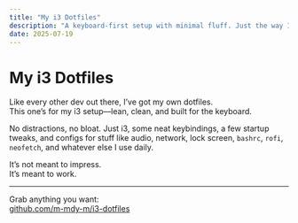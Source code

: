 ```yaml
---
title: "My i3 Dotfiles"
description: "A keyboard-first setup with minimal fluff. Just the way I like it."
date: 2025-07-19
---
```


# My i3 Dotfiles

Like every other dev out there, I’ve got my own dotfiles.  
This one’s for my i3 setup—lean, clean, and built for the keyboard.

No distractions, no bloat. Just i3, some neat keybindings, a few startup tweaks, and configs for stuff like audio, network, lock screen, `bashrc`, `rofi`, `neofetch`, and whatever else I use daily.

It’s not meant to impress.  
It’s meant to work.

---

Grab anything you want:  
[github.com/m-mdy-m/i3-dotfiles](https://github.com/m-mdy-m/i3-dotfiles)
